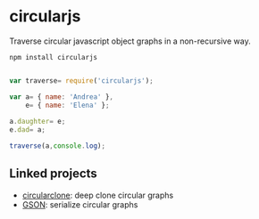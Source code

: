 circularjs
==========

Traverse circular javascript object graphs in a non-recursive way.

```
npm install circularjs
```

```javascript

var traverse= require('circularjs');

var a= { name: 'Andrea' },
    e= { name: 'Elena' };
    
a.daughter= e;
e.dad= a;

traverse(a,console.log);
```

## Linked projects

* [circularclone](https://github.com/aaaristo/circularclone): deep clone circular graphs
* [GSON](https://github.com/aaaristo/GSON): serialize circular graphs
